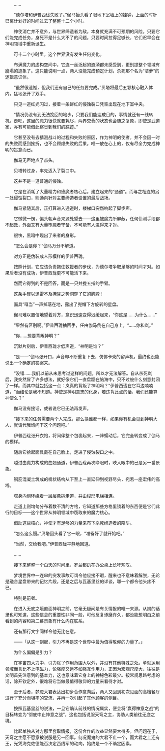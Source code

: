 　　……

　　“德尔塔和伊普西珑失败了。”伽马抬头看了眼地下室墙上的挂钟，上面的时针已离计划好的时间过去了整整十二个小时。

　　神使消亡并不意外，与世界缔造者为敌，本身就充满不可预期的风险。只要它们能完成任务，身死不是什么大不了的问题，只要时间拉得足够长，它们迟早会在神明领域中重新诞生。

　　可十二个小时里，这个世界没有发生任何变化。

　　布满魔力的虚构空间中，它连一丝泛起的涟漪都未感受到，更别提整个领域有崩塌的迹象了。这只能说明一点，两人没能完成预定计划，杀死那个名为“洁萝”的逻辑意识体。

　　“虽然很遗憾，但我们还有自己的任务要完成。”贝塔将最后五颗核心融入体内，猛地张开了双手。

　　只见一道红光闪过，接着一条鲜红的侵蚀裂口凭空出现在地下室中央。

　　“情况仍没有到无法挽回的地步，只要我们能达成目的，事情就还有一线转机。走吧，这里的魔力很快就要耗尽，两界交叠的状态也会随之复原，即使是武道家，亦有可能借此察觉到我们的踪迹。”

　　它甚至没有去猜测战斗的过程和失败的原因，作为神明的使者，并不会因一时的失败而感到挫折，也不会顾虑失败的后果，唯一放在心上的，仅有尽全力完成神明的旨意而已。

　　伽马无声地点了点头。

　　贝塔转过身，率先迈入了裂口中。

　　这并不是一道普通的侵蚀。

　　它是在消耗了大量精力和堕魔者核心后，建立起来的“通道”。而与之相连的另一处侵蚀裂口，则通向针对主要缔造者设置的最后战场。

　　伽马紧随其后，正打算进入通道时，楼梯口突然响起了脚步声。

　　它微微一愣，偏头朝声音来源处望去——这里被魔力所屏蔽，任何侦测手段都不起效，外面又有大量堕魔者守备，不可能有人进得来才对。

　　很快，黑暗中现出了来者的身形。

　　“怎么会是你？”伽马万分不解道。

　　对方正是伪装成人形模样的伊普西珑。

　　按照计划，它应该负责拖住救援者的步伐，为德尔塔争取足够的时间才对。如果后者没有成功，伊普西珑更不可能活下来。

　　然而它得到的不是回答，而是一只并拢五指的手臂。

　　这条手臂以迅雷不及掩耳之势洞穿了它的胸膛！

　　面具“哐当”一声掉落在地，露出了兜帽下方旋转的星盘。

　　伽马难以置信地望着对方，意识迅速变得迟缓起来，“你这是……为什么……”

　　“果然有区别啊。”伊普西珑抽回手，任由伽马倒在自己身上，“……你和岚。”

　　“你……想要背叛神明？”

　　沉默片刻后，伊普西珑才低声道，“神明是谁？”

　　“是——”伽马张开口，声音却不断重复下去，仿佛卡壳的留声机，最终也没能说出一个确定的答案来。

　　“没错……我们以前从未思考过这样的问题，所以才无法解答。自从杀死岚后，我突然冒了许多想法，就好像它们一直盘踞在脑海中，只不过被什么刻意封闭了一样。而其中就包括这一点：岚真的背叛了神明吗？”伊普西珑在它耳边喃喃道，“而结论是我不知道。神使是神明意志的化身，若违背此点的话，我们还能算神使么？”

　　伽马没有接话，或者说它已无法再发声。

　　“接下来的任务需要两个人完成，那么换谁都一样，如果你有机会见到神明大人，就请代我询问下这个问题吧。”

　　伊普西珑张开衣袍，将同伴整个包裹起来，一阵蠕动后，它完全转变成了伽马的模样。

　　随后它拾起面具戴在自己脸上，走进了侵蚀裂口之中。

　　越过由魔力构成的曲翘通道，伊普西珑再次睁眼时，映入眼中的已是另一番景象。

　　钢筋混凝土筑成的桶状结构从下至上一直延伸到视野尽头，宛若一座宏伟的高塔。

　　塔身内侧环绕着一层层悬挑走道，并由梭形电梯相连。

　　走道上则均匀分布着数不清的方格，它知道那些方格里锁着的东西便是它们此行的目标——这个世界从神明领域中窃取来的魔力核心。

　　借助这些核心，神使才有足够的力量来布下杀死缔造者的陷阱。

　　“怎么这么慢。”贝塔回头看了它一眼，“准备好了就开始吧。”

　　“当然，交给我吧。”伊普西珑平静地回道。

　　……

　　接下来整整一个白天的时间里，罗兰都趴在办公桌上长吁短叹。

　　梦境世界中一连串的突发事故可谓令他应接不暇，醒来也不意味着解脱，无论是融合星盘带来的记忆片段，还是之后与瓦基里丝的详谈，哪一个都令他头疼不已。

　　特别是前者。

　　在进入无底之境直面神明之前，它毫无疑问是有关情报的唯一来源。从岚的话里也可知道，这些信息的重要性非同一般，可他反复琢磨许久，都没能想明白之前看到的内容和第二幕景象有什么内在联系。

　　还有那行文字同样令他无比在意。

　　——「从这一刻起，引力不再是这个世界中最为值得敬仰的力量了。」

　　为什么偏偏是引力？

　　在宇宙四大力中，引力除了作用范围大以外，并没有其他特殊之处。单就运用领域而言比不上电磁力，论强度又远不如强互作用力，正因为宏观尺度大，往往是文明首先注意到的基本力，这也意味着它身上的神秘色彩最少。按常规思路考虑的话，除开钦定外，很难将它当做最值得敬仰的力量来看待才对。

　　至于后者，梦魇大君表达出初步合作意向后，两人又回到初次见面的高档餐厅进行了充分而坦率的交流，并再一次引起了其他顾客的侧目。

　　按照瓦基里丝的说法，一旦它确认前线的情况属实，便会将“赢得神意之战”的目标转变为“彻底中止神意之战”，这也包括说服天穹之主，协助人类前往无底之境。

　　比起单独从对方那里套取情报，这份合作的收益显然要大得多，但问题在于，天穹之主愿不愿意被说服是另一回事。何况魔鬼的大君不止一个，而大君之上还有王，光凭海克佐德能否决定西线军的动向，始终是一个不确定因素。
